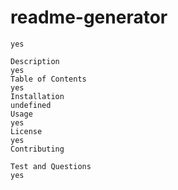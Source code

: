 # readme-generator
    yes

    Description
    yes
    Table of Contents
    yes
    Installation
    undefined
    Usage
    yes
    License
    yes
    Contributing
    
    Test and Questions
    yes 